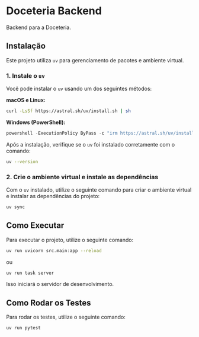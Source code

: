 # Doceteria Backend

Backend para a Doceteria.

## Instalação

Este projeto utiliza `uv` para gerenciamento de pacotes e ambiente virtual.

### 1. Instale o `uv`

Você pode instalar o `uv` usando um dos seguintes métodos:

**macOS e Linux:**
```bash
curl -LsSf https://astral.sh/uv/install.sh | sh
```

**Windows (PowerShell):**
```powershell
powershell -ExecutionPolicy ByPass -c "irm https://astral.sh/uv/install.ps1 | iex"
```

Após a instalação, verifique se o `uv` foi instalado corretamente com o comando:

```bash
uv --version
```

### 2. Crie o ambiente virtual e instale as dependências

Com o `uv` instalado, utilize o seguinte comando para criar o ambiente virtual e instalar as dependências do projeto:

```bash
uv sync
```

## Como Executar

Para executar o projeto, utilize o seguinte comando:

```bash
uv run uvicorn src.main:app --reload
```

ou

```bash
uv run task server
```

Isso iniciará o servidor de desenvolvimento.

## Como Rodar os Testes

Para rodar os testes, utilize o seguinte comando:

```bash
uv run pytest
```
